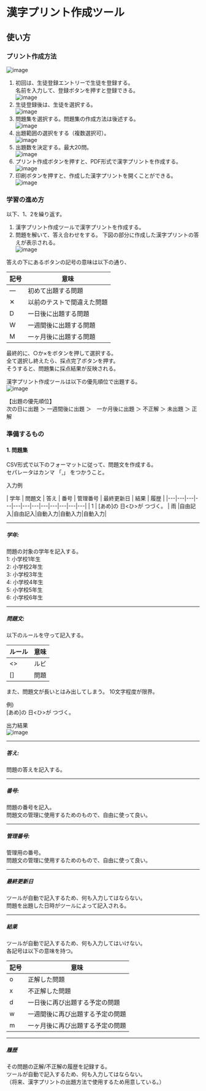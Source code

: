 # 漢字プリント作成ツール
## 使い方
### プリント作成方法
![image](https://github.com/Masaya-Yamamoto-53/KanjiWorkSheet/assets/47249430/f19ecd03-d84c-4f97-9619-f50fecf568b6)
1. 初回は、生徒登録エントリーで生徒を登録する。  
   名前を入力して、登録ボタンを押すと登録できる。  
![image](https://user-images.githubusercontent.com/47249430/221411531-b247cb70-2b7f-45fa-acb3-f28b030a2742.png) 
2. 生徒登録後は、生徒を選択する。  
![image](https://user-images.githubusercontent.com/47249430/221411569-aa3cb55b-ca67-4152-ac86-069d23d5544b.png)  
3. 問題集を選択する。問題集の作成方法は後述する。  
![image](https://user-images.githubusercontent.com/47249430/221411695-56ce88e5-47eb-49ec-8a2e-aaa82b5e3e43.png)  
4. 出題範囲の選択をする（複数選択可）。  
![image](https://user-images.githubusercontent.com/47249430/221411729-b68db2c3-01f4-4dff-84a3-03f96788279b.png) 
5. 出題数を決定する。最大20問。  
![image](https://user-images.githubusercontent.com/47249430/221411748-a84af35f-46a6-4a49-9f5a-1ad7491fc05f.png)  
6. プリント作成ボタンを押すと、PDF形式で漢字プリントを作成する。  
![image](https://user-images.githubusercontent.com/47249430/221411825-52621f04-be6f-47cc-a5fe-7429aa579ed8.png) 
7. 印刷ボタンを押すと、作成した漢字プリントを開くことができる。  
![image](https://user-images.githubusercontent.com/47249430/221411848-1e1a0728-0be8-4caa-ab81-3b33dc437477.png)  

### 学習の進め方
以下、1、2を繰り返す。
1. 漢字プリント作成ツールで漢字プリントを作成する。
2. 問題を解いて、答え合わせをする。
下図の部分に作成した漢字プリントの答えが表示される。  
![image](https://user-images.githubusercontent.com/47249430/221412427-d293c50c-d02e-4392-8a67-b03de5ca7810.png)  

答えの下にあるボタンの記号の意味は以下の通り、  

| 記号 | 意味 |
|-----|-----|
| ― | 初めて出題する問題 |
| ✕ | 以前のテストで間違えた問題 |
| D | 一日後に出題する問題 |
| W | 一週間後に出題する問題 |
| M | 一ヶ月後に出題する問題 |
  
最終的に、○か×をボタンを押して選択する。  
全て選択し終えたら、採点完了ボタンを押す。  
そうすると、問題集に採点結果が反映される。
  
漢字プリント作成ツールは以下の優先順位で出題する。  
![image](https://user-images.githubusercontent.com/47249430/218885114-df749b97-58d1-4dad-938f-85b68aedfc27.png)

【出題の優先順位】  
次の日に出題 ＞ 一週間後に出題 ＞　一か月後に出題 ＞ 不正解 ＞ 未出題 ＞ 正解

### 準備するもの
#### 1. 問題集
CSV形式で以下のフォーマットに従って、問題文を作成する。  
セパレータはカンマ 「,」 をつかうこと。

入力例

| 学年 | 問題文 | 答え | 番号 | 管理番号 | 最終更新日 | 結果 | 履歴 |
|---|---|---|---|---|---|---|---|---|---|---|---|
| 1 | [あめ]の 日<ひ>が つづく。 | 雨 |自由記入|自由記入|自動入力|自動入力|自動入力|

---
##### 学年:
問題の対象の学年を記入する。  
1: 小学校1年生  
2: 小学校2年生  
3: 小学校3年生  
4: 小学校4年生  
5: 小学校5年生  
6: 小学校6年生  

---
##### 問題文:
以下のルールを守って記入する。  

|  ルール  |  意味  |
| ---- | ---- |
|   <>  | ルビ |
|   []  | 問題 |

また、問題文が長いとはみ出してしまう。
10文字程度が限界。
  
例)  
[あめ]の 日<ひ>が つづく。  
  
出力結果  
![image](https://user-images.githubusercontent.com/47249430/218754651-8966d618-82c1-4e64-bef1-1b51fe439df7.png)

---
##### 答え:
問題の答えを記入する。

---
##### 番号:
問題の番号を記入。  
問題文の管理に使用するためのもので、自由に使って良い。  

---
##### 管理番号:
管理用の番号。  
問題文の管理に使用するためのもので、自由に使って良い。

---
##### 最終更新日
ツールが自動で記入するため、何も入力してはならない。  
問題を出題した日時がツールによって記入される。  

---
##### 結果
ツールが自動で記入するため、何も入力してはいけない。  
各記号は以下の意味を持つ。

|  記号  |  意味  |
| ---- | ---- |
|   o  | 正解した問題 |
|   x  | 不正解した問題 |
|   d  | 一日後に再び出題する予定の問題 |
|   w  | 一週間後に再び出題する予定の問題 |
|   m  | 一ヶ月後に再び出題する予定の問題 |

---
##### 履歴
その問題の正解/不正解の履歴を記録する。  
ツールが自動で記入するため、何も入力してはならない。  
（将来、漢字プリントの出題方法で使用するため用意している。）
